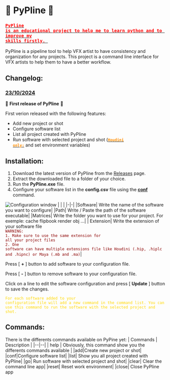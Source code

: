 # :movie_camera: PyPline :movie_camera:

### <ins><code style="color:red">PyPline is an educational project to help me to learn python and to improve my skills firstly. </code></ins>

PyPline is a pipeline tool to help VFX artist to have consistency and organization for any projects.
This project is a command line interface for VFX artists to help them to have a better workflow.

## Changelog:

### <ins>23/10/2024</ins>

:tada: **First release of PyPline** :tada:

First verion released with the following features:

- Add new project or shot
- Configure software list
- List all project created with PyPline
- Run software with selected project and shot (**<ins><code style="color:darkorange">Houdini only:</code></ins>** and set environment variables)

## Installation:

1. Download the latest version of PyPline from the [Releases](https://github.com/PyPline/PyPline/releases) page.
2. Extract the downloaded file to a folder of your choice.
3. Run the **PyPline.exe** file.
4. Configure your software list in the **config.csv** file using the <ins>**conf**</ins> command.

![Configuration window](https://gautier-rayeroux.fr/images/Git/Conf.jpg)
| | |
|-|-|
|Software| Write the name of the software you want to configure|
|Path| Write / Paste the path of the software executable|
|Matrices| Write the folder you want to use for your project. For exemple: cache flipbook render obj ...|
| Extension| Write the extension of your software file </br> <code style="color:darkred">WARNING:</code> </br> <code style="color:darkred">1. Make sure to use the same extension for all your project files </code> </br> <code style="color:darkred">2. One software can have multiple extensions file like Houdini (.hip, .hiplc and .hipnc) or Maya (.mb and .ma)</code>|

Press [ **+** ] button to add software to your configuration file.

Press [ **-** ] button to remove software to your configuration file.

Click on a line to edit the software configuration and press [ **Update** ] button to save the changes.

<code style="color:gold">For each software added to your configuration file will add a new command in the command list. You can use this command to run the software with the selected project and shot.</code>

## Commands:

There is the differents commands available on PyPine yet:
| Commands | Description |
|--|--|
| help | Obviously, this command show you the differents commands available |
|add|Create new project or shot|
|conf|Configure software list|
|list| Show you all project created with PyPline|
|go| Run software with selected project and shot|
|clear| Clear the command line app|
|reset| Reset work environment|
|close| Close PyPline app
